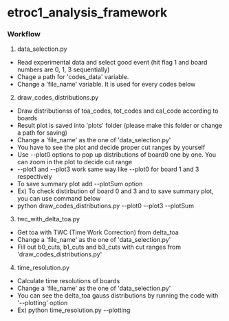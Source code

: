 # etroc1_analysis_framework

### Workflow
1. data_selection.py
- Read experimental data and select good event (hit flag 1 and board numbers are 0, 1, 3 sequentially)
- Chage a path for 'codes_data' variable.
- Change a 'file_name' variable. It is used for every codes below

2. draw_codes_distributions.py
- Draw distributionss of toa_codes, tot_codes and cal_code according to boards
- Result plot is saved into 'plots' folder (please make this folder or change a path for saving)
- Change a 'file_name' as the one of 'data_selection.py'
- You have to see the plot and decide proper cut ranges by yourself
- Use --plot0 options to pop up distributions of board0 one by one. You can zoom in the plot to decide cut range
- --plot1 and --plot3 work same way like --plot0 for board 1 and 3 respectively
- To save summary plot add --plotSum option
- Ex) To check distirbution of board 0 and 3 and to save summary plot, you can use command below   
- python draw_codes_distributions.py --plot0 --plot3 --plotSum

3. twc_with_delta_toa.py
- Get toa with TWC (Time Work Correction) from delta_toa
- Change a 'file_name' as the one of 'data_selection.py'
- Fill out b0_cuts, b1_cuts and b3_cuts with cut ranges from 'draw_codes_distributions.py'

4. time_resolution.py
- Calculate time resolutions of boards
- Change a 'file_name' as the one of 'data_selection.py'
- You can see the delta_toa gauss distributions by running the code with '--plotting' option
- Ex) python time_resolution.py --plotting
